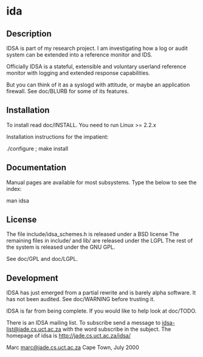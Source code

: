 ida
===

Description
-----------

IDSA is part of my research project. I am investigating how 
a log or audit system can be extended into a reference monitor
and IDS.

Officially IDSA is a stateful, extensible and voluntary
userland reference monitor with logging and extended response 
capabilities. 

But you can think of it as a syslogd with attitude, or maybe
an application firewall. See doc/BLURB for some of its 
features.

Installation
------------

To install read doc/INSTALL. You need to run Linux >= 2.2.x

Installation instructions for the impatient:

  ./configure ; make install

Documentation
-------------

Manual pages are available for most subsystems. Type
the below to see the index:

  man idsa

License
-------

The file include/idsa_schemes.h is released under a BSD license
The remaining files in include/ and lib/ are released under the LGPL
The rest of the system is released under the GNU GPL. 

See doc/GPL and doc/LGPL.

Development
-----------

IDSA has just emerged from a partial rewrite and is barely
alpha software. It has not been audited. See doc/WARNING
before trusting it.

IDSA is far from being complete. If you would like to help 
look at doc/TODO.

There is an IDSA mailing list. To subscribe send 
a message to idsa-list@jade.cs.uct.ac.za with the word
subscribe in the subject. The homepage of idsa is
http://jade.cs.uct.ac.za/idsa/

Marc
marc@jade.cs.uct.ac.za 
Cape Town, July 2000
